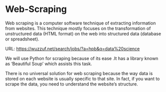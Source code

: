 # Web-Scraping
Web scraping is a computer software technique of extracting information from websites. This technique mostly focuses on the transformation of unstructured data (HTML format) on the web into structured data (database or spreadsheet).<br>

URL: https://wuzzuf.net/search/jobs/?a=hpb&q=data%20science

We will use Python for scraping because of its ease .It has a library known as ‘Beautiful Soup’ which assists this task.

There is no universal solution for web scraping because the way data is stored on each website is usually specific to that site. In fact, if you want to scrape the data, you need to understand the website’s structure.
